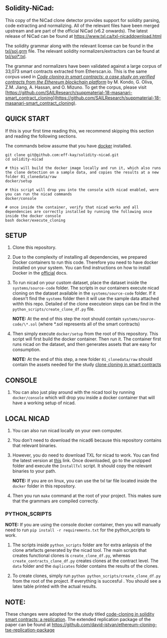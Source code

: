## Solidity-NiCad:

This copy of the NiCad clone detector provides support for solidity parsing, code extracting and normalizing. All of the relevant files have been merged upstream and are part of the official NiCad (v6.2 onwards).
The latest release of NiCad can be found at https://www.txl.ca/txl-nicaddownload.html

The solidity grammar along with the relevant license can be found in the [txl/sol.grm](https://github.com/eff-kay/nicad6/blob/master/txl/sol.grm) file.
The relevant solidity normalizers/extractors can be found at [txl/sol\*.txl](https://github.com/eff-kay/nicad6/tree/master/txl).

The grammar and normalizers have been validated against a large corpus of 33,073 smart contracts extracted from Etherscan.io. This is the same corpus used in [_Code cloning in smart contracts: a case study on verified contracts from the Ethereum blockchain platform_](https://link.springer.com/article/10.1007/s10664-020-09852-5) by M. Kondo, G. Oliva, Z.M. Jiang, A. Hassan, and O. Mizuno. To get the corpus, please visit [https://github.com/SAILResearch/suppmaterial-18-masanari-smart_contract_cloning](https://github.com/SAILResearch/suppmaterial-18-masanari-smart_contract_cloning).

## QUICK START

If this is your first time reading this, we recommend skipping this section and reading the following sections.

The commands below assume that you have [docker](https://docs.docker.com/get-started/) installed.

```
git clone git@github.com:eff-kay/solidity-nicad.git
cd solidity-nicad

# this will build the docker image locally and run it, which also runs the clone detection on a sample data, and copies the results at a new folder 01_clonedata/raw
docker/setup

# this script will drop you into the console with nicad enabled, were you can run the nicad commands
docker/console

# once inside the container, verify that nicad works and all dependencies are correctly installed by running the following once inside the docker console
bash docker/execute_cloning
```

## SETUP

1. Clone this repository.
2. Due to the complexity of installing all dependencies, we prepared Docker containers to run this code. Therefore you need to have docker installed on your system. You can find instructions on how to install Docker in the [official](https://docs.docker.com/get-started/) docs.
3. To run nicad on your custom dataset, place the dataset inside the `systems/source-code` folder. The scripts in our containers execute nicad cloning on the dataset available in the `systems/source-code` folder. If it doesn't find the `systems` folder then it will use the sample data attached withh this repo. Detailed of the clone executeion steps can be find in the `python_scripts/create_clone_df.py` file.

   **NOTE:** At the end of this step the root should contain `systems/source-code/\*.sol` (where \*.sol represents all of the smart contracts)

4. Then simply execute `docker/setup` from the root of this repository. This script will first build the docker container. Then run it. The container first runs nicad on the dataset, and then generates assets that are easy for consumption.

   **NOTE:** At the end of this step, a new folder `01_clonedata/raw` should contain the assets needed for the study [clone cloning in smart contracts](https://github.com/david-istvan/ethereum-cloning-tse-replication-package)

## CONSOLE

1. You can also just play around with the nicad tool by running `docker/console` which will drop you inside a docker container that will have a working setup of nicad.

## LOCAL NICAD

1. You can also run nicad locally on your own computer.
2. You don't need to download the nicad6 because this repository contains that relevant binaries.
3. However, you do need to download TXL for nicad to work. You can find the latest version at [this](https://www.txl.ca/txl-download.html) link. Once downloaded, go to the unzipped folder and execute the `InstallTxl` script. It should copy the relevant binaries to your path.

   **NOTE:** If you are on linux, you can use the txl tar file located inside the `docker` folder in this repository.

4. Then you run `make` command at the root of your project. This makes sure that the grammars are compiled correctly.

### PYTHON_SCRIPTS

**NOTE:** If you are using the console docker container, then you will manually need to run `pip install -r requirements.txt` for the python_scripts to work.

1. The scripts inside `python_scripts` folder are for extra anlaysis of the clone artefacts generated by the nicad tool. The main scripts that creates functional clones is `create_clone_df.py`, whereas `create_contracts_clone_df.py` creates clones at the contract level. The `data` folder and the `duplicates` folder contains the results of the clones.

2. To create clones, simply run `python python_scripts/create_clone_df.py` from the root of the project. If everything is succesful . You should see a latex table printed with the actual results.

## NOTE:

These changes were adopted for the study titled [code-cloning in solidity smart contracts: a replication](). The extended replication package of the paper can be found at https://github.com/david-istvan/ethereum-cloning-tse-replication-package
